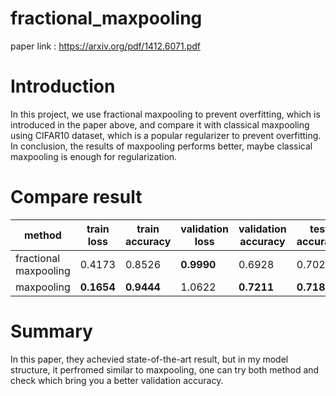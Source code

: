 # fractional_maxpooling
paper link : https://arxiv.org/pdf/1412.6071.pdf
# Introduction
In this project, we use fractional maxpooling to prevent overfitting, which is introduced in the paper above, and compare it with classical maxpooling using CIFAR10 dataset, which is a popular regularizer to prevent overfitting. In conclusion, the results of maxpooling performs better, maybe classical maxpooling is enough for regularization.
# Compare result
method | train loss | train accuracy | validation loss | validation accuracy | test accuracy
---|---|---|---|---|---
fractional maxpooling | 0.4173 | 0.8526 | **0.9990** | 0.6928 | 0.7026
maxpooling            | **0.1654** | **0.9444** | 1.0622 | **0.7211** | **0.7184**

# Summary
In this paper, they achevied state-of-the-art result, but in my model structure, it perfromed similar to maxpooling, one can try both method and check which bring you a better validation accuracy.
